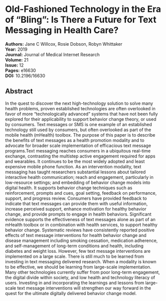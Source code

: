 # Old-Fashioned Technology in the Era of “Bling”: Is There a Future for Text Messaging in Health Care?

**Authors:** Jane C Willcox, Rosie Dobson, Robyn Whittaker  
**Year:** 2019  
**Journal:** Journal of Medical Internet Research  
**Volume:** 21  
**Issue:** 12  
**Pages:** e16630  
**DOI:** 10.2196/16630  

## Abstract
In the quest to discover the next high-technology solution to solve many health problems, proven established technologies are often overlooked in favor of more “technologically advanced” systems that have not been fully explored for their applicability to support behavior change theory, or used by consumers. Text messages or SMS is one example of an established technology still used by consumers, but often overlooked as part of the mobile health (mHealth) toolbox. The purpose of this paper is to describe the benefits of text messages as a health promotion modality and to advocate for broader scale implementation of efficacious text message programs.Text messaging reaches consumers in a ubiquitous real-time exchange, contrasting the multistep active engagement required for apps and wearables. It continues to be the most widely adopted and least expensive mobile phone function. As an intervention modality, text messaging has taught researchers substantial lessons about tailored interactive health communication; reach and engagement, particularly in low-resource settings; and embedding of behavior change models into digital health. It supports behavior change techniques such as reinforcement, prompts and cues, goal setting, feedback on performance, support, and progress review. Consumers have provided feedback to indicate that text messages can provide them with useful information, increase perceived support, enhance motivation for healthy behavior change, and provide prompts to engage in health behaviors. Significant evidence supports the effectiveness of text messages alone as part of an mHealth toolbox or in combination with health services, to support healthy behavior change. Systematic reviews have consistently reported positive effects of text message interventions for health behavior change and disease management including smoking cessation, medication adherence, and self-management of long-term conditions and health, including diabetes and weight loss.  However, few text message interventions are implemented on a large scale. There is still much to be learned from investing in text messaging delivered research. When a modality is known to be effective, we should be learning from large-scale implementation. Many other technologies currently suffer from poor long-term engagement, the digital divide within society, and low health and technology literacy of users. Investing in and incorporating the learnings and lessons from large-scale text message interventions will strengthen our way forward in the quest for the ultimate digitally delivered behavior change model.


